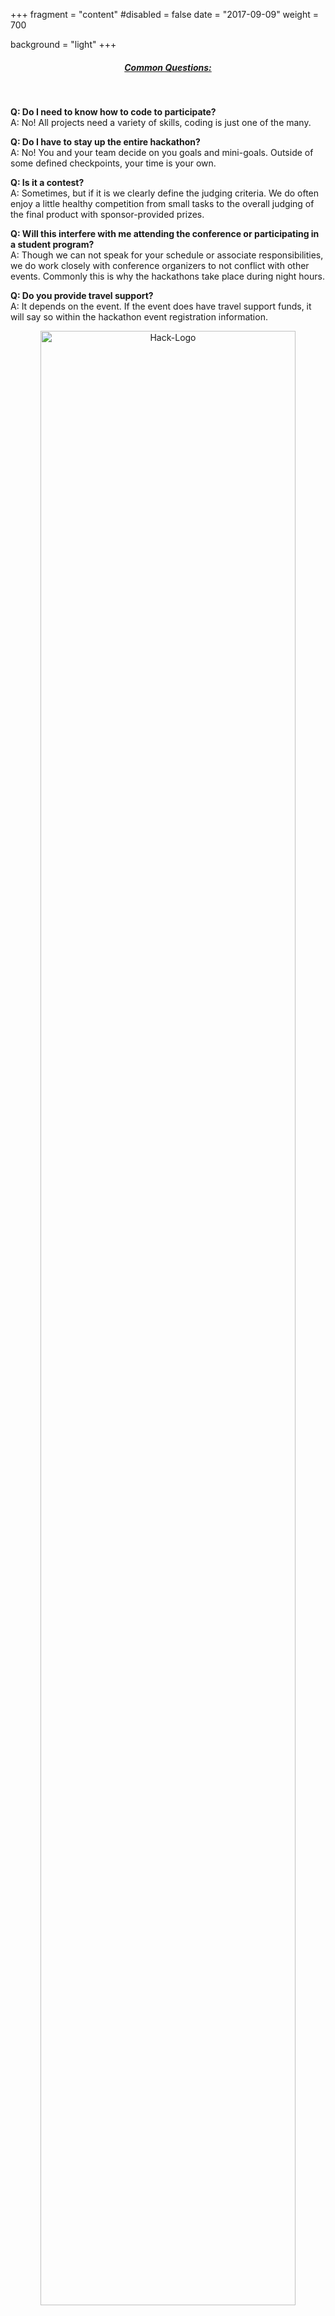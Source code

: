 +++
fragment = "content"
#disabled = false
date = "2017-09-09"
weight = 700

background = "light"
+++
<div class="row">
  <div class="col-sm-7" align="left">

<center><u><h5>Common Questions:</h5></u></center>
<br>
 
**Q: Do I need to know how to code to participate?** <br>
A: No! All projects need a variety of skills, coding is just one of the many. 
 

**Q: Do I have to stay up the entire hackathon?** <br>
A: No! You and your team decide on you goals and mini-goals. Outside of some defined checkpoints, your time is your own.


**Q: Is it a contest?** <br>
A: Sometimes, but if it is we clearly define the judging criteria. We do often enjoy a little healthy competition from small tasks to the overall judging of the final product with sponsor-provided prizes.  


**Q: Will this interfere with me attending the conference or participating in a student program?** <br>
A: Though we can not speak for your schedule or associate responsibilities, we do work closely with conference organizers to not conflict with other events. Commonly this is why the hackathons take place during night hours. 


**Q: Do you provide travel support?** <br>
A: It depends on the event. If the event does have travel support funds, it will say so within the hackathon event registration information.</center> 
  <br>
 <center><img src="/images/group_photo_sc.jpg" alt="Hack-Logo" style="width: 90%;height: 90%;"></center>
  </div>
  <div class="col-sm-5"><a class="twitter-timeline" data-height="830" href="https://twitter.com/ccloudhack?ref_src=twsrc%5Etfw">Tweets by ccloudhack</a></div>
</div>
<script async src="https://platform.twitter.com/widgets.js" charset="utf-8"></script>
